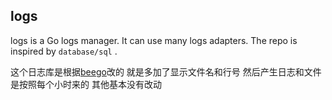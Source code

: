## logs
logs is a Go logs manager. It can use many logs adapters. The repo is inspired by `database/sql` .

这个日志库是根据[beego](https://github.com/astaxie/beego/tree/master/logs)改的 就是多加了显示文件名和行号 然后产生日志和文件是按照每个小时来的
其他基本没有改动
